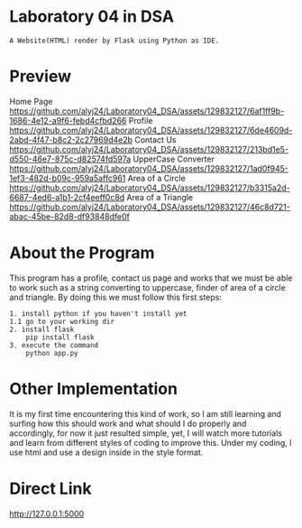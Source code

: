 # Laboratory 04 in DSA
```
A Website(HTML) render by Flask using Python as IDE.
```
# Preview
Home Page
https://github.com/alyj24/Laboratory04_DSA/assets/129832127/6af1ff9b-1686-4e12-a9f6-febd4cfbd266
Profile
https://github.com/alyj24/Laboratory04_DSA/assets/129832127/6de4609d-2abd-4f47-b8c2-2c27969d4e2b
Contact Us
https://github.com/alyj24/Laboratory04_DSA/assets/129832127/213bd1e5-d550-46e7-875c-d82574fd597a
UpperCase Converter
https://github.com/alyj24/Laboratory04_DSA/assets/129832127/1ad0f945-1ef3-482d-b09c-959a5affc961
Area of a Circle
https://github.com/alyj24/Laboratory04_DSA/assets/129832127/b3315a2d-6687-4ed6-a1b1-2cf4eeff0c8d
Area of a Triangle
https://github.com/alyj24/Laboratory04_DSA/assets/129832127/46c8d721-abac-45be-82d8-df93848dfe0f
# About the Program
This program has a profile, contact us page and works that we must be able to work such as a string converting to uppercase, finder of area of a circle and triangle.
By doing this we must follow this first steps:
```
1. install python if you haven't install yet
1.1 go to your working dir 
2. install flask
    pip install flask
3. execute the command 
    python app.py
```
# Other Implementation
It is my first time encountering this kind of work, so I am still learning and surfing how this should work and what should I do properly and accordingly, 
for now it just resulted simple, yet, I will watch more tutorials and learn from different styles of coding to improve this. Under my coding, I use html 
and use a design inside in the style format. 
# Direct Link
http://127.0.0.1:5000
